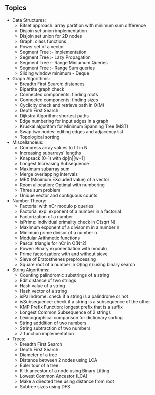 ## Topics
* Data Structures:
	- Bitset approach: array partition with minimum sum difference
	- Disjoin set union implementation
	- Disjoin set union for 2D nodes
	- Graph: class functions
	- Power set of a vector
	- Segment Tree :- Implementation
	- Segment Tree :- Lazy Propagation
	- Segment Tree :- Range Miniumum Queries
	- Segment Tree :- Range Sum queries
	- Sliding window minimum - Deque
* Graph Algorithms:
	- Breadth First Search: distances
	- Bipartite graph check
	- Connected components: finding roots
	- Connected components: finding sizes
	- Cyclicity check and retrieve path in O(M)
	- Depth First Search
	- Dijkstra Algorithm: shortest paths
	- Edge numbering for input edges in a graph
	- Kruskal algorithm for Minimum Spanning Tree (MST)
	- Swap two nodes: editing edges and adjacency list
	- Topological sorting
* Miscellanoeus:
	- Compress array values to fit in N
	- Increasing subarrays' lengths
	- Knapsack (0-1) with dp[n][w+1]
	- Longest Increasing Subsequence
	- Maximum subarray sum
	- Merge overlapping intervals
	- MEX (Minimum EXcluded value) of a vector
	- Room allocation: Optimal with numbering
	- Three sum problem
	- Unique vector and contiguous counts
* Number Theory:
	- Factorial with nCr modulo p queries
	- Factorial exp: exponent of a number in a factorial
	- Factorization of a number
	- isPrime: individual primality check in O(sqrt N)
	- Maximum exponent of a divisor m in a number n
	- Minimum prime divisor of a number n
	- Modular Arithmetic functions
	- Pascal triangle for nCr in O(N^2)
	- Power: Binary exponentiation with modulo
	- Prime factorization: with and without sieve
	- Sieve of Eratosthenes preprocessing
	- Square root of a number in O(log n) using binary search
* String Algorithms:
	- Counting palindromic substrings of a string
	- Edit distance of two strings
	- Hash value of a string
	- Hash vector of a string
	- isPalindrome: check if a string is a palindrome or not
	- isSubsequence: check if a string is a subsequence of the other
	- KMP Prefix Function: longest prefix that is a suffix
	- Longest Common Subsequence of 2 strings
	- Lexicographical comparison for dictionary sorting
	- String adddition of two numbers
	- String subtraction of two numbers
	- Z function implementation
* Trees:
	- Breadth First Search
	- Depth First Search
	- Diameter of a tree
	- Distance between 2 nodes using LCA
	- Euler tour of a tree
	- K-th ancestor of a node using Binary Lifting
	- Lowest Common Ancestor (LCA)
	- Make a directed tree using distance from root
	- Subtree sizes using DFS